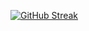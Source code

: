 [![GitHub Streak](https://streak-stats.demolab.com?user=EncouragedEntity)](https://git.io/streak-stats)
